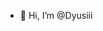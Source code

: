 - 👋 Hi, I’m @Dyusiii


<!---
Dyusiii/Dyusiii is a ✨ special ✨ repository because its `README.md` (this file) appears on your GitHub profile.
You can click the Preview link to take a look at your changes.
--->
